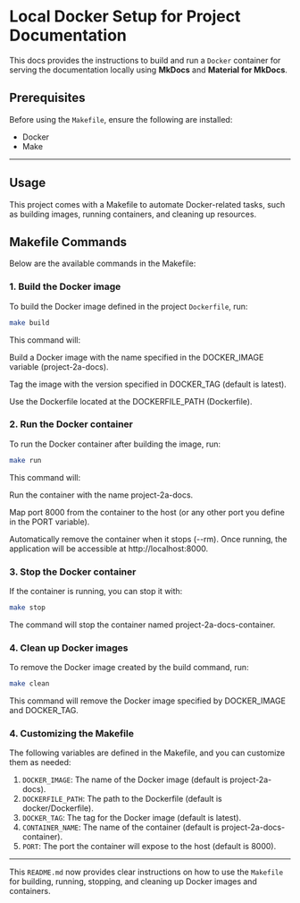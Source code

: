 # Local Docker Setup for Project Documentation

This docs provides the instructions to build and run a `Docker` container for serving the documentation locally using **MkDocs** and **Material for MkDocs**.

## Prerequisites
Before using the `Makefile`, ensure the following are installed:

- Docker
- Make

---

## Usage
This project comes with a Makefile to automate Docker-related tasks, such as building images, running containers, and cleaning up resources.

## Makefile Commands

Below are the available commands in the Makefile:

### 1. Build the Docker image
To build the Docker image defined in the project `Dockerfile`, run:

```bash
make build
```
This command will:

Build a Docker image with the name specified in the DOCKER_IMAGE variable (project-2a-docs).

Tag the image with the version specified in DOCKER_TAG (default is latest).

Use the Dockerfile located at the DOCKERFILE_PATH (Dockerfile).

### 2. Run the Docker container
To run the Docker container after building the image, run:

```bash
make run
```
This command will:

Run the container with the name project-2a-docs.

Map port 8000 from the container to the host (or any other port you define in the PORT variable).

Automatically remove the container when it stops (--rm).
Once running, the application will be accessible at http://localhost:8000.

### 3. Stop the Docker container
If the container is running, you can stop it with:

```bash
make stop
```
The command will stop the container named project-2a-docs-container.

### 4. Clean up Docker images
To remove the Docker image created by the build command, run:

```bash
make clean
```
This command will remove the Docker image specified by DOCKER_IMAGE and DOCKER_TAG.

### 4. Customizing the Makefile
The following variables are defined in the Makefile, and you can customize them as needed:

1. `DOCKER_IMAGE`: The name of the Docker image (default is project-2a-docs).
1. `DOCKERFILE_PATH`: The path to the Dockerfile (default is docker/Dockerfile).
1. `DOCKER_TAG`: The tag for the Docker image (default is latest).
1. `CONTAINER_NAME`: The name of the container (default is project-2a-docs-container).
1. `PORT`: The port the container will expose to the host (default is 8000).

---

This `README.md` now provides clear instructions on how to use the `Makefile` for building, running, stopping, and cleaning up Docker images and containers.